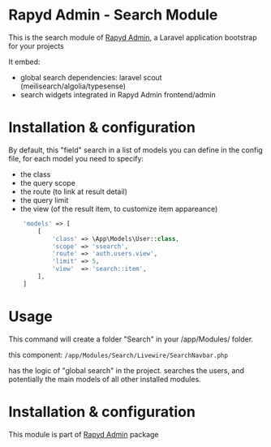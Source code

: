 # Rapyd Admin - Search Module

This is the search module of [Rapyd Admin](https://github.com/zofe/rapyd-admin), a Laravel application bootstrap for your projects

It embed:

- global search dependencies: laravel scout (meilisearch/algolia/typesense)
- search widgets integrated in Rapyd Admin frontend/admin


# Installation & configuration 


By default, this "field" search in a list of models you can define in the config file,
for each model you need to specify:

* the class
* the query scope
* the route (to link at result detail)
* the query limit
* the view (of the result item, to customize item appareance)


```php
    'models' => [
        [
            'class' => \App\Models\User::class,
            'scope' => 'ssearch',
            'route' => 'auth.users.view',
            'limit' => 5,
            'view'  => 'search::item',
        ],
    ]
```


# Usage
This command will create a folder "Search" in your /app/Modules/ folder.

this component: 
`/app/Modules/Search/Livewire/SearchNavbar.php`

has the logic of "global search" in the project.
searches the users, and potentially the main models of all other installed modules.


# Installation & configuration

This module is part of [Rapyd Admin](https://github.com/zofe/rapyd-admin) package
